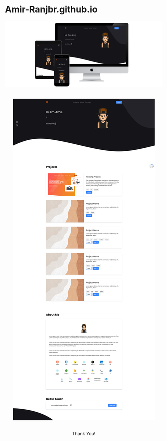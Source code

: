 # Amir-Ranjbr.github.io

<div align="center">
  <img src="./image/preview/preview-3-devices.png" alt="Preview 3 Devices">
  <br>
  <br>
  <br>
  <img src="./image/preview/preview-desktop.png" alt="Preview Scroll">
  <br>
  <br>
  <p>Thank You!</p>
</div>
